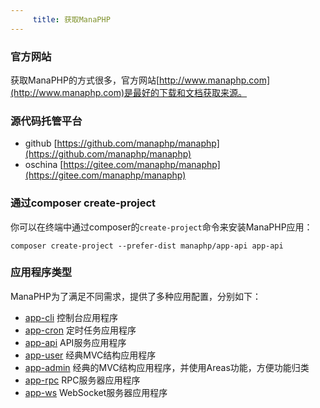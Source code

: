 ```yaml
---
     title: 获取ManaPHP
---
```


### 官方网站

获取ManaPHP的方式很多，官方网站[http://www.manaphp.com](http://www.manaphp.com)是最好的下载和文档获取来源。

### 源代码托管平台

* github [https://github.com/manaphp/manaphp](https://github.com/manaphp/manaphp)
* oschina [https://gitee.com/manaphp/manaphp](https://gitee.com/manaphp/manaphp)

### 通过composer create-project

你可以在终端中通过composer的`create-project`命令来安装ManaPHP应用：
```
composer create-project --prefer-dist manaphp/app-api app-api
```

### 应用程序类型
ManaPHP为了满足不同需求，提供了多种应用配置，分别如下：

* [app-cli](https://github.com/manaphp/app-cli) 控制台应用程序
* [app-cron](https://github.com/manaphp/app-cron) 定时任务应用程序
* [app-api](https://github.com/manaphp/app-api) API服务应用程序
* [app-user](https://github.com/manaphp/app-user) 经典MVC结构应用程序
* [app-admin](https://github.com/manaphp/app-admin) 经典的MVC结构应用程序，并使用Areas功能，方便功能归类
* [app-rpc](https://github.com/manaphp/app-rpc) RPC服务器应用程序
* [app-ws](https://github.com/manaphp/app-ws)  WebSocket服务器应用程序
